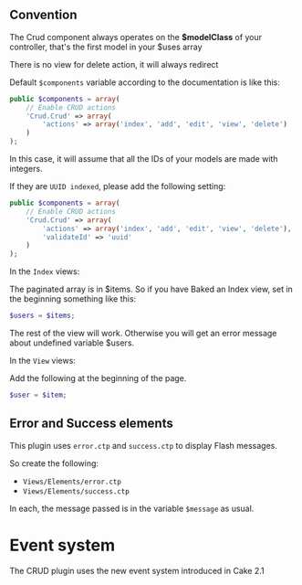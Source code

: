 ## Convention

The Crud component always operates on the __$modelClass__ of your controller, that's the first model in your $uses array

There is no view for delete action, it will always redirect

Default `$components` variable according to the documentation is like this:

```php
public $components = array(
    // Enable CRUD actions
    'Crud.Crud' => array(
        'actions' => array('index', 'add', 'edit', 'view', 'delete')
    )
);
```

In this case, it will assume that all the IDs of your models are made with integers.

If they are `UUID indexed`, please add the following setting:

```php
public $components = array(
    // Enable CRUD actions
    'Crud.Crud' => array(
        'actions' => array('index', 'add', 'edit', 'view', 'delete'),
        'validateId' => 'uuid'
    )
);
```

In the `Index` views:

The paginated array is in $items. So if you have Baked an Index view, set in the beginning something like this:

```php
$users = $items;
```

The rest of the view will work. Otherwise you will get an error message about undefined variable $users.

In the `View` views:

Add the following at the beginning of the page.

```php
$user = $item;
```

## Error and Success elements

This plugin uses `error.ctp` and `success.ctp` to display Flash messages.

So create the following:
* `Views/Elements/error.ctp`
* `Views/Elements/success.ctp`

In each, the message passed is in the variable `$message` as usual.

# Event system

The CRUD plugin uses the new event system introduced in Cake 2.1
